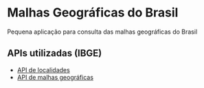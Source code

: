 # Malhas Geográficas do Brasil
Pequena aplicação para consulta das malhas geográficas do Brasil

## APIs utilizadas (IBGE)
- [API de localidades](https://servicodados.ibge.gov.br/api/docs/localidades)
- [API de malhas geográficas](https://servicodados.ibge.gov.br/api/docs/malhas?versao=3)



